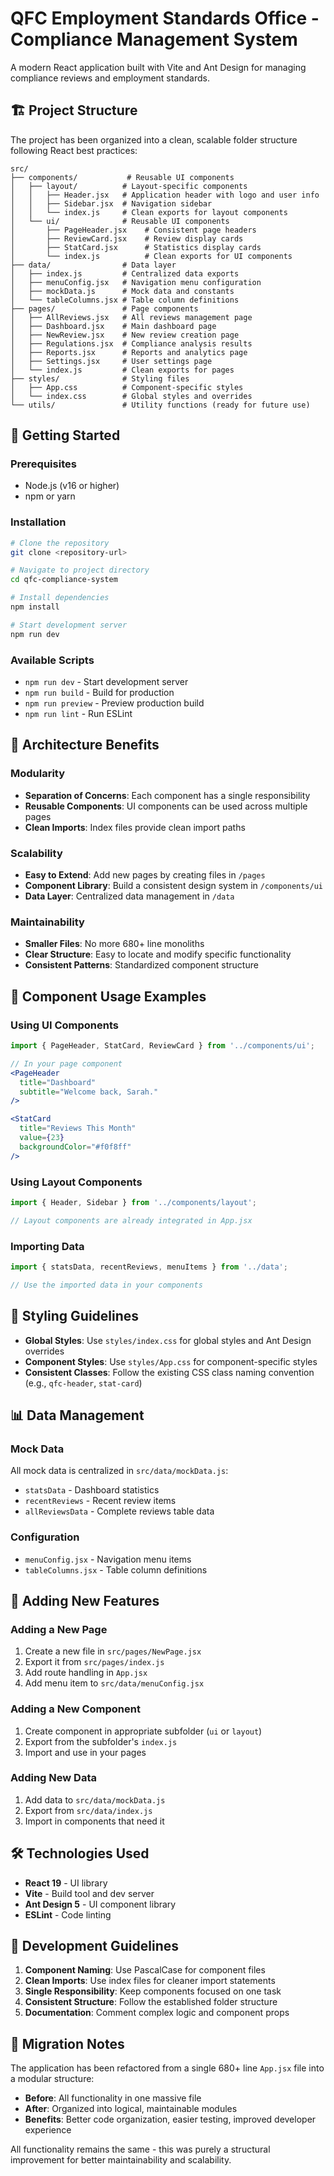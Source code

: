 # QFC Employment Standards Office - Compliance Management System

A modern React application built with Vite and Ant Design for managing compliance reviews and employment standards.

## 🏗️ Project Structure

The project has been organized into a clean, scalable folder structure following React best practices:

```
src/
├── components/           # Reusable UI components
│   ├── layout/          # Layout-specific components
│   │   ├── Header.jsx   # Application header with logo and user info
│   │   ├── Sidebar.jsx  # Navigation sidebar
│   │   └── index.js     # Clean exports for layout components
│   └── ui/              # Reusable UI components
│       ├── PageHeader.jsx    # Consistent page headers
│       ├── ReviewCard.jsx    # Review display cards
│       ├── StatCard.jsx      # Statistics display cards
│       └── index.js          # Clean exports for UI components
├── data/                # Data layer
│   ├── index.js         # Centralized data exports
│   ├── menuConfig.jsx   # Navigation menu configuration
│   ├── mockData.js      # Mock data and constants
│   └── tableColumns.jsx # Table column definitions
├── pages/               # Page components
│   ├── AllReviews.jsx   # All reviews management page
│   ├── Dashboard.jsx    # Main dashboard page
│   ├── NewReview.jsx    # New review creation page
│   ├── Regulations.jsx  # Compliance analysis results
│   ├── Reports.jsx      # Reports and analytics page
│   ├── Settings.jsx     # User settings page
│   └── index.js         # Clean exports for pages
├── styles/              # Styling files
│   ├── App.css          # Component-specific styles
│   └── index.css        # Global styles and overrides
└── utils/               # Utility functions (ready for future use)
```

## 🚀 Getting Started

### Prerequisites
- Node.js (v16 or higher)
- npm or yarn

### Installation
```bash
# Clone the repository
git clone <repository-url>

# Navigate to project directory
cd qfc-compliance-system

# Install dependencies
npm install

# Start development server
npm run dev
```

### Available Scripts
- `npm run dev` - Start development server
- `npm run build` - Build for production
- `npm run preview` - Preview production build
- `npm run lint` - Run ESLint

## 📁 Architecture Benefits

### Modularity
- **Separation of Concerns**: Each component has a single responsibility
- **Reusable Components**: UI components can be used across multiple pages
- **Clean Imports**: Index files provide clean import paths

### Scalability
- **Easy to Extend**: Add new pages by creating files in `/pages`
- **Component Library**: Build a consistent design system in `/components/ui`
- **Data Layer**: Centralized data management in `/data`

### Maintainability
- **Smaller Files**: No more 680+ line monoliths
- **Clear Structure**: Easy to locate and modify specific functionality
- **Consistent Patterns**: Standardized component structure

## 🧩 Component Usage Examples

### Using UI Components
```jsx
import { PageHeader, StatCard, ReviewCard } from '../components/ui';

// In your page component
<PageHeader 
  title="Dashboard" 
  subtitle="Welcome back, Sarah."
/>

<StatCard 
  title="Reviews This Month" 
  value={23}
  backgroundColor="#f0f8ff"
/>
```

### Using Layout Components
```jsx
import { Header, Sidebar } from '../components/layout';

// Layout components are already integrated in App.jsx
```

### Importing Data
```jsx
import { statsData, recentReviews, menuItems } from '../data';

// Use the imported data in your components
```

## 🎨 Styling Guidelines

- **Global Styles**: Use `styles/index.css` for global styles and Ant Design overrides
- **Component Styles**: Use `styles/App.css` for component-specific styles
- **Consistent Classes**: Follow the existing CSS class naming convention (e.g., `qfc-header`, `stat-card`)

## 📊 Data Management

### Mock Data
All mock data is centralized in `src/data/mockData.js`:
- `statsData` - Dashboard statistics
- `recentReviews` - Recent review items
- `allReviewsData` - Complete reviews table data

### Configuration
- `menuConfig.jsx` - Navigation menu items
- `tableColumns.jsx` - Table column definitions

## 🔧 Adding New Features

### Adding a New Page
1. Create a new file in `src/pages/NewPage.jsx`
2. Export it from `src/pages/index.js`
3. Add route handling in `App.jsx`
4. Add menu item to `src/data/menuConfig.jsx`

### Adding a New Component
1. Create component in appropriate subfolder (`ui` or `layout`)
2. Export from the subfolder's `index.js`
3. Import and use in your pages

### Adding New Data
1. Add data to `src/data/mockData.js`
2. Export from `src/data/index.js`
3. Import in components that need it

## 🛠️ Technologies Used

- **React 19** - UI library
- **Vite** - Build tool and dev server
- **Ant Design 5** - UI component library
- **ESLint** - Code linting

## 📝 Development Guidelines

1. **Component Naming**: Use PascalCase for component files
2. **Clean Imports**: Use index files for cleaner import statements
3. **Single Responsibility**: Keep components focused on one task
4. **Consistent Structure**: Follow the established folder structure
5. **Documentation**: Comment complex logic and component props

## 🔄 Migration Notes

The application has been refactored from a single 680+ line `App.jsx` file into a modular structure:

- **Before**: All functionality in one massive file
- **After**: Organized into logical, maintainable modules
- **Benefits**: Better code organization, easier testing, improved developer experience

All functionality remains the same - this was purely a structural improvement for better maintainability and scalability.
